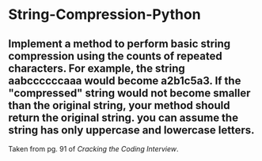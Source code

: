 # String-Compression-Python

## Implement a method to perform basic string compression using the counts of repeated characters. For example, the string aabccccccaaa would become a2b1c5a3. If the "compressed" string would not become smaller than the original string, your method should return the original string. you can assume the string has only uppercase and lowercase letters.

Taken from pg. 91 of *Cracking the Coding Interview*.